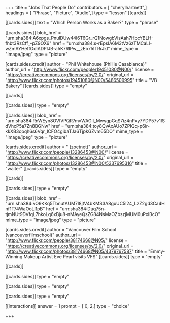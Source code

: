 +++
title = "Jobs That People Do"
contributors = [ "cherylhartnett",]
headings = [ "Phrase", "Picture", "Audio",]
type = "lesson"
[[cards]]

[[cards.sides]]
text = "Which Person Works as a Baker?"
type = "phrase"

[[cards.sides]]
blob_href = "urn:sha384:A6xpgs_PnulDUw44I6T6Gr_rQ1NowgbVlsAah7HbcYBLH-fhbt3RzCff_-pZ9OX6"
href = "urn:sha384:s-rEpsIA6M3tVz6zTMCaLI-wZmAYHeffOdiADPIJB-a5K7RIPw__zEb75ITRrJkl"
mime_type = "image/jpeg"
type = "picture"

[cards.sides.credit]
author = "Phil Whitehouse (Phillie Casablanca)"
author_url = "http://www.flickr.com/people/19451080@N00/"
license = "https://creativecommons.org/licenses/by/2.0/"
original_url = "http://www.flickr.com/photos/19451080@N00/5486509995"
title = "VB Bakery"
[[cards.sides]]
type = "empty"

[[cards]]

[[cards.sides]]
type = "empty"

[[cards.sides]]
blob_href = "urn:sha384:RnWEyn8OVIVPQR7mvWAGII_MwygpGqS7iz4nPxy7YDP57v1ISdVhcP5a7Zn8BGNw"
href = "urn:sha384:toy8QvAxAUo7ZPIQq-p6ir-kkXB3opqh6s6Vqr_lCFO4gibaTJa6TjpkGZvm65DO"
mime_type = "image/jpeg"
type = "picture"

[cards.sides.credit]
author = " (zoetnet)"
author_url = "http://www.flickr.com/people/13286453@N00/"
license = "https://creativecommons.org/licenses/by/2.0/"
original_url = "http://www.flickr.com/photos/13286453@N00/5337695316"
title = "waiter"
[[cards.sides]]
type = "empty"

[[cards]]

[[cards.sides]]
type = "empty"

[[cards.sides]]
blob_href = "urn:sha384:kO9KKq5TbnutAUM7I8jtV4bKMS3A8guUC5l24_LzZ2gd3Ca4Hnf1T74WaOoLl1pB"
href = "urn:sha384:Duq75n-tjmNUt9DVfqL7hkoLq6xBju8-nMAyeQsZG84NsMaOZbszjMUM6uPxIBcO"
mime_type = "image/jpeg"
type = "picture"

[cards.sides.credit]
author = "Vancouver Film School (vancouverfilmschool)"
author_url = "http://www.flickr.com/people/38174668@N05/"
license = "https://creativecommons.org/licenses/by/2.0/"
original_url = "http://www.flickr.com/photos/38174668@N05/4379767587"
title = "Emmy-Winning Makeup Artist Eve Pearl visits VFS"
[[cards.sides]]
type = "empty"

[[cards]]

[[cards.sides]]
type = "empty"

[[cards.sides]]
type = "empty"

[[cards.sides]]
type = "empty"

[[interactions]]
answer = 1
prompt = [ 0, 2,]
type = "choice"

+++
